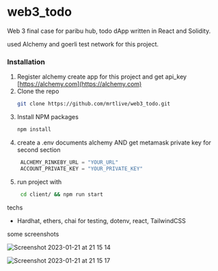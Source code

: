 # web3_todo


Web 3 final case for paribu hub, todo dApp written in React and Solidity.

used Alchemy and goerli test network for this project.


### Installation


1. Register alchemy create app for this project and get api_key [https://alchemy.com](https://alchemy.com)
2. Clone the repo
   ```sh
   git clone https://github.com/mrtlive/web3_todo.git
   ```
3. Install NPM packages
   ```sh
   npm install
   ```
4. create a .env documents alchemy AND get metamask private key for second section
   ```js
    ALCHEMY_RINKEBY_URL = "YOUR_URL"
    ACCOUNT_PRIVATE_KEY = "YOUR_PRIVATE_KEY"
   ```
5. run project with
   ```sh
    cd client/ && npm run start
   ```

techs

- Hardhat, ethers, chai for testing, dotenv, react, TailwindCSS

some screenshots

![Screenshot 2023-01-21 at 21 15 14](https://user-images.githubusercontent.com/23610345/213881199-ac4b33a5-d4f5-4df6-999f-fb6e89ae37a9.png)

![Screenshot 2023-01-21 at 21 15 17](https://user-images.githubusercontent.com/23610345/213881202-5f0ed3b5-940e-4b04-8414-fe4d4497b585.png)


